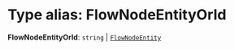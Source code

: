 # Type alias: FlowNodeEntityOrId

**FlowNodeEntityOrId**: `string` | [`FlowNodeEntity`](/auto-docs/fixed-layout-editor/classes/FlowNodeEntity-1.md)
